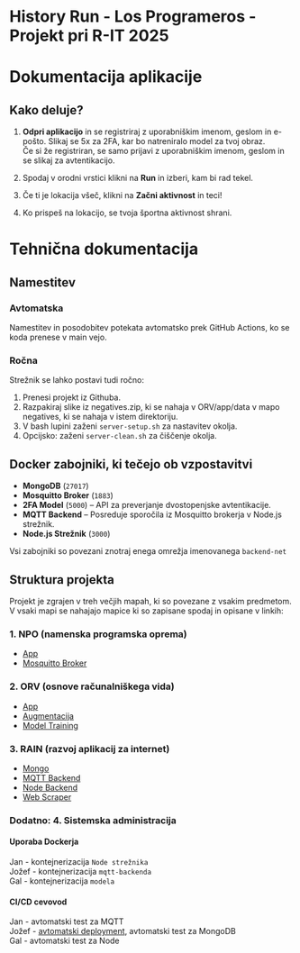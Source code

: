 # History Run - Los Programeros - Projekt pri R-IT 2025

# Dokumentacija aplikacije

## Kako deluje?

1. **Odpri aplikacijo** in se registriraj z uporabniškim imenom, geslom in e-pošto. 
   Slikaj se 5x za 2FA, kar bo natreniralo model za tvoj obraz.  
   Če si že registriran, se samo prijavi z uporabniškim imenom, geslom in se slikaj za avtentikacijo.

2. Spodaj v orodni vrstici klikni na **Run** in izberi, kam bi rad tekel.

3. Če ti je lokacija všeč, klikni na **Začni aktivnost** in teci!

4. Ko prispeš na lokacijo, se tvoja športna aktivnost shrani.

# Tehnična dokumentacija

## Namestitev

### Avtomatska

Namestitev in posodobitev potekata avtomatsko prek GitHub Actions, ko se koda prenese v main vejo.

### Ročna

Strežnik se lahko postavi tudi ročno:  
1. Prenesi projekt iz Githuba.
2. Razpakiraj slike iz negatives.zip, ki se nahaja v ORV/app/data v mapo negatives, ki se nahaja v istem direktoriju.
3. V bash lupini zaženi `server-setup.sh` za nastavitev okolja.
4. Opcijsko: zaženi `server-clean.sh` za čiščenje okolja.

## Docker zabojniki, ki tečejo ob vzpostavitvi

- **MongoDB** (`27017`)
- **Mosquitto Broker** (`1883`)
- **2FA Model** (`5000`) – API za preverjanje dvostopenjske avtentikacije.
- **MQTT Backend** – Posreduje sporočila iz Mosquitto brokerja v Node.js strežnik.
- **Node.js Strežnik** (`3000`)

Vsi zabojniki so povezani znotraj enega omrežja imenovanega `backend-net`

## Struktura projekta

Projekt je zgrajen v treh večjih mapah, ki so povezane z vsakim predmetom. V vsaki mapi se nahajajo mapice ki so zapisane spodaj in opisane v linkih:

### 1. NPO (namenska programska oprema)
- [App](.docs/appNPO.md)
- [Mosquitto Broker](.docs/mqtt.md)

### 2. ORV (osnove računalniškega vida)
- [App](.docs/appORV.md)
- [Augmentacija](.docs/augmentacija.md)
- [Model Training](.docs/model-training.md)

### 3. RAIN (razvoj aplikacij za internet)
- [Mongo](.docs/mongo.md)
- [MQTT Backend](.docs/mqtt-backend.md)
- [Node Backend](.docs/node-backend.md)
- [Web Scraper](.docs/web-scraper.md)

### Dodatno: 4. Sistemska administracija

#### Uporaba Dockerja

Jan - kontejnerizacija `Node strežnika`  
Jožef - kontejnerizacija `mqtt-backenda`  
Gal - kontejnerizacija `modela`

#### CI/CD cevovod 

Jan - avtomatski test za MQTT  
Jožef - [avtomatski deployment](.docs/deployment.md), avtomatski test za MongoDB    
Gal - avtomatski test za Node